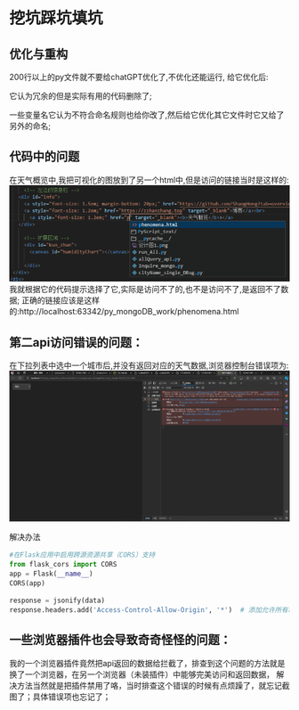 # 挖坑踩坑填坑
## 优化与重构

200行以上的py文件就不要给chatGPT优化了,不优化还能运行,
给它优化后:

它认为冗余的但是实际有用的代码删除了;

一些变量名它认为不符合命名规则也给你改了,然后给它优化其它文件时它又给了另外的命名;


## 代码中的问题
在天气概览中,我把可视化的图放到了另一个html中,但是访问的链接当时是这样的:
![](./all_img/第二页面访问问题1.png)
我就根据它的代码提示选择了它,实际是访问不了的,也不是访问不了,是返回不了数据;
正确的链接应该是这样的:http://localhost:63342/py_mongoDB_work/phenomena.html

## 第二api访问错误的问题：

在下拉列表中选中一个城市后,并没有返回对应的天气数据,浏览器控制台错误项为:
![](./all_img/第二api访问的问题.png)

解决办法

```python
#在Flask应用中启用跨源资源共享（CORS）支持
from flask_cors import CORS
app = Flask(__name__)
CORS(app)
```

```python
response = jsonify(data)
response.headers.add('Access-Control-Allow-Origin', '*')  # 添加允许所有域名的头信息
```

## 一些浏览器插件也会导致奇奇怪怪的问题：
我的一个浏览器插件竟然把api返回的数据给拦截了，排查到这个问题的方法就是换了一个浏览器，在另一个浏览器（未装插件）中能够完美访问和返回数据，
解决方法当然就是把插件禁用了咯，当时排查这个错误的时候有点烦躁了，就忘记截图了；具体错误项也忘记了；